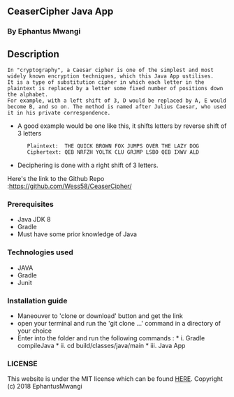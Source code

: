 ## CeaserCipher Java App

### By Ephantus Mwangi

## Description

    In "cryptography", a Caesar cipher is one of the simplest and most widely known encryption techniques, which this Java App ustilises.
    It is a type of substitution cipher in which each letter in the plaintext is replaced by a letter some fixed number of positions down the alphabet.
    For example, with a left shift of 3, D would be replaced by A, E would become B, and so on. The method is named after Julius Caesar, who used it in his private correspondence.

   * A good example would be one like this, it shifts letters by reverse shift of 3 letters

            Plaintext:  THE QUICK BROWN FOX JUMPS OVER THE LAZY DOG
            Ciphertext: QEB NRFZH YOLTK CLU GRJMP LSBO QEB IXWV ALD

   * Deciphering is done  with a right shift of 3 letters.


 Here's the link to the Github Repo :<https://github.com/Wess58/CeaserCipher/>

### Prerequisites

 * Java JDK 8
 * Gradle
 * Must have some prior knowledge of Java

### Technologies used

   * JAVA
   * Gradle
   * Junit

### Installation guide
   * Maneouver to 'clone or download' button and get the link
   * open your terminal and run the 'git clone ...' command in a directory of your choice
   * Enter into the folder and run the following commands :
                * i. Gradle compileJava
                * ii. cd build/classes/java/main
                * iii. Java App




### LICENSE
 This website is under the MIT license which can be found [HERE](LICENSE).
 Copyright (c) 2018 EphantusMwangi
